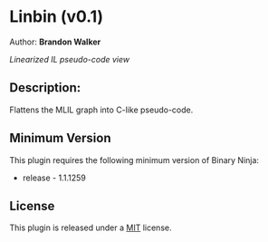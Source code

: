 # Linbin (v0.1)
Author: **Brandon Walker**

_Linearized IL pseudo-code view_

## Description:

Flattens the MLIL graph into C-like pseudo-code.

## Minimum Version

This plugin requires the following minimum version of Binary Ninja:

 * release - 1.1.1259



## License

This plugin is released under a [MIT](LICENSE) license.


